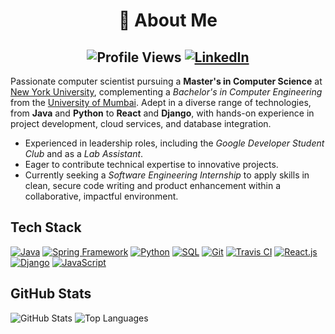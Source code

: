 # <div align="center"> 👋 About Me</div>

## <div align="center" style="text-align: center;"> ![Profile Views](https://komarev.com/ghpvc/?username=khamseaffan&color=blue)    [![LinkedIn](https://img.shields.io/badge/LinkedIn-blue?style=for-the-badge&logo=linkedin&logoColor=white)](https://www.linkedin.com/in/affankhamse/)</div>

Passionate computer scientist pursuing a **Master's in Computer Science** at [New York University](https://www.nyu.edu/), complementing a *Bachelor's in Computer Engineering* from the [University of Mumbai](https://www.mu.ac.in/). Adept in a diverse range of technologies, from **Java** and **Python** to **React** and **Django**, with hands-on experience in project development, cloud services, and database integration.

- Experienced in leadership roles, including the *Google Developer Student Club* and as a *Lab Assistant*.
- Eager to contribute technical expertise to innovative projects.
- Currently seeking a *Software Engineering Internship* to apply skills in clean, secure code writing and product enhancement within a collaborative, impactful environment.

## Tech Stack

[![Java](https://img.shields.io/badge/Java-5382a1?style=for-the-badge&logo=java&logoColor=white)](https://www.java.com/)
[![Spring Framework](https://img.shields.io/badge/Spring_Framework-6db33f?style=for-the-badge&logo=spring&logoColor=white)](https://spring.io/)
[![Python](https://img.shields.io/badge/Python-a7e974?style=for-the-badge&logo=python&logoColor=white)](https://www.python.org/)
[![SQL](https://img.shields.io/badge/SQL-025E8C?style=for-the-badge&logo=postgresql&logoColor=white)](https://www.postgresql.org/)
[![Git](https://img.shields.io/badge/Git-f34f29?style=for-the-badge&logo=git&logoColor=white)](https://git-scm.com/)
[![Travis CI](https://img.shields.io/badge/Travis_CI-f8f8f8?style=for-the-badge&logo=travis-ci&logoColor=black)](https://travis-ci.org/)
[![React.js](https://img.shields.io/badge/React.js-61dafb?style=for-the-badge&logo=react&logoColor=white)](https://reactjs.org/)
[![Django](https://img.shields.io/badge/Django-092e20?style=for-the-badge&logo=django&logoColor=white)](https://www.djangoproject.com/)
[![JavaScript](https://img.shields.io/badge/JavaScript-F7DF1E?style=for-the-badge&logo=javascript&logoColor=black)](https://developer.mozilla.org/en-US/docs/Web/JavaScript)

## GitHub Stats

![GitHub Stats](https://github-readme-stats.vercel.app/api?username=khamseaffan&show_icons=true&hide_border=true&count_private=true&include_all_commits=true&theme=radical)
![Top Languages](https://github-readme-stats.vercel.app/api/top-langs/?username=khamseaffan&layout=compact&theme=radical)
